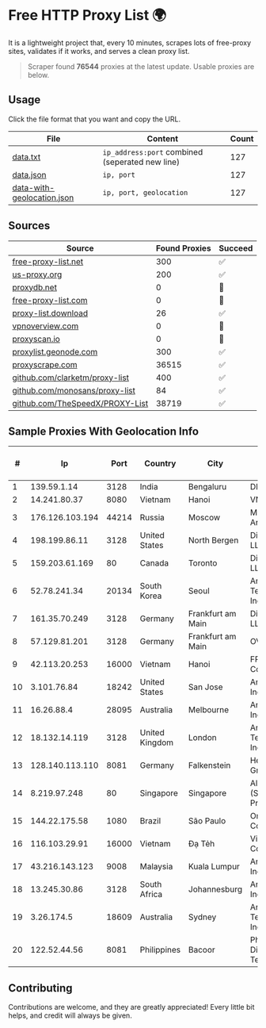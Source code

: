 
# Free HTTP Proxy List 🌍

It is a lightweight project that, every 10 minutes, scrapes lots of free-proxy sites, validates if it works, and serves a clean proxy list.


> Scraper found **76544** proxies at the latest update. Usable proxies are below.

## Usage

Click the file format that you want and copy the URL.


|File|Content|Count|
|----|-------|-----|
|[data.txt](https://raw.githubusercontent.com/themiralay/Proxy-List-World/master/data.txt)|`ip_address:port` combined (seperated new line)|127|
|[data.json](https://raw.githubusercontent.com/themiralay/Proxy-List-World/master/data.json)|`ip, port`|127|
|[data-with-geolocation.json](https://raw.githubusercontent.com/themiralay/Proxy-List-World/master/data-with-geolocation.json)|`ip, port, geolocation`|127|

## Sources

|Source|Found Proxies|Succeed|
|------|-------------|-------|
|[free-proxy-list.net](https://free-proxy-list.net)|300|✅|
|[us-proxy.org](https://www.us-proxy.org)|200|✅|
|[proxydb.net](http://proxydb.net)|0|🚫|
|[free-proxy-list.com](https://free-proxy-list.com/?page=&port=&type%5B%5D=http&type%5B%5D=https&up_time=0&search=Search)|0|🚫|
|[proxy-list.download](https://www.proxy-list.download/HTTP)|26|✅|
|[vpnoverview.com](https://vpnoverview.com/privacy/anonymous-browsing/free-proxy-servers)|0|🚫|
|[proxyscan.io](https://www.proxyscan.io)|0|🚫|
|[proxylist.geonode.com](https://proxylist.geonode.com/api/proxy-list?limit=300&page=1&sort_by=lastChecked&sort_type=desc&protocols=http,https)|300|✅|
|[proxyscrape.com](https://api.proxyscrape.com/v2/?request=displayproxies&protocol=http&timeout=10000&country=all&ssl=all&anonymity=all)|36515|✅|
|[github.com/clarketm/proxy-list](https://raw.githubusercontent.com/clarketm/proxy-list/master/proxy-list-raw.txt)|400|✅|
|[github.com/monosans/proxy-list](https://raw.githubusercontent.com/monosans/proxy-list/main/proxies/http.txt)|84|✅|
|[github.com/TheSpeedX/PROXY-List](https://raw.githubusercontent.com/TheSpeedX/PROXY-List/master/http.txt)|38719|✅|


## Sample Proxies With Geolocation Info

|#|Ip|Port|Country|City|Internet Service Provider|
|-|--|----|-------|----|-------------------------|
|1|139.59.1.14|3128|India|Bengaluru|DIGITALOCEAN|
|2|14.241.80.37|8080|Vietnam|Hanoi|VNPT|
|3|176.126.103.194|44214|Russia|Moscow|Miglovets Egor Andreevich|
|4|198.199.86.11|3128|United States|North Bergen|DigitalOcean, LLC|
|5|159.203.61.169|80|Canada|Toronto|DigitalOcean, LLC|
|6|52.78.241.34|20134|South Korea|Seoul|Amazon Technologies Inc.|
|7|161.35.70.249|3128|Germany|Frankfurt am Main|DigitalOcean, LLC|
|8|57.129.81.201|3128|Germany|Frankfurt am Main|OVH SAS|
|9|42.113.20.253|16000|Vietnam|Hanoi|FPT Telecom Company|
|10|3.101.76.84|18242|United States|San Jose|Amazon.com, Inc.|
|11|16.26.88.4|28095|Australia|Melbourne|Amazon.com, Inc.|
|12|18.132.14.119|3128|United Kingdom|London|Amazon Technologies Inc.|
|13|128.140.113.110|8081|Germany|Falkenstein|Hetzner Online GmbH|
|14|8.219.97.248|80|Singapore|Singapore|Alibaba Cloud (Singapore) Private Limited|
|15|144.22.175.58|1080|Brazil|São Paulo|Oracle Corporation|
|16|116.103.29.91|16000|Vietnam|Đạ Tẻh|Viettel Corporation|
|17|43.216.143.123|9008|Malaysia|Kuala Lumpur|Amazon.com, Inc.|
|18|13.245.30.86|3128|South Africa|Johannesburg|Amazon.com, Inc.|
|19|3.26.174.5|18609|Australia|Sydney|Amazon Technologies Inc.|
|20|122.52.44.56|8081|Philippines|Bacoor|Philippine Long Distance Telephone Co.|



## Contributing

Contributions are welcome, and they are greatly appreciated! Every
little bit helps, and credit will always be given.

